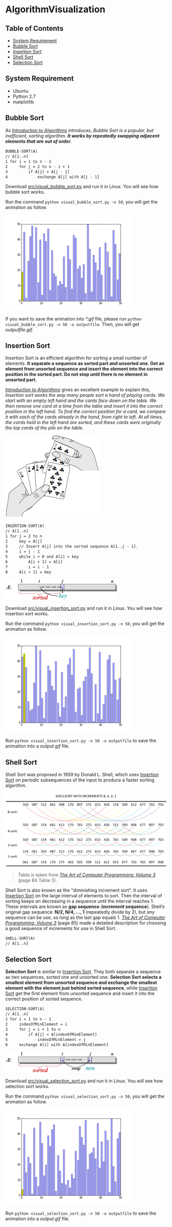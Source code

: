 # AlgorithmVisualization

## Table of Contents

- [System Requirement](https://github.com/heray1990/AlgorithmVisualization#system-requirement)
- [Bubble Sort](https://github.com/heray1990/AlgorithmVisualization#bubble-sort)
- [Insertion Sort](https://github.com/heray1990/AlgorithmVisualization#insertion-sort)
- [Shell Sort](https://github.com/heray1990/AlgorithmVisualization#shell-sort)
- [Selection Sort](https://github.com/heray1990/AlgorithmVisualization#selection-sort)

## System Requirement

- Ubuntu
- Python 2.7
- matplotlib

## Bubble Sort

As [*Introduction to Algorithms*](https://www.amazon.com/Introduction-Algorithms-3rd-MIT-Press/dp/0262033844/ref=sr_1_1?ie=UTF8&qid=1474425705&sr=8-1&keywords=Introduction+to+Algorithms) introduces, _Bubble Sort is a popular, but inefficient, sorting algorithm. **It works by repeatedly swapping adjacent elements that are out of order**_.

```
BUBBLE-SORT(A)
// A[1..n]
1 for i = 1 to n - 1
2     for j = 2 to n - i + 1
3         if A[j] < A[j - 1]
4             exchange A[j] with A[j - 1]
```

Download [src/visual_bubble_sort.py](https://github.com/heray1990/AlgorithmVisualization/blob/master/src/visual_bubble_sort.py) and run it in Linux. You will see how bubble sort works.

Run the command `python visual_bubble_sort.py -n 50`, you will get the animation as follow.

![bubble_sort_50samples_fps30_dpi50](https://raw.githubusercontent.com/heray1990/AlgorithmVisualization/master/images/bubble_sort_50samples_fps30_dpi50.gif)

If you want to save the animation into _\*.gif_ file, please run `python visual_bubble_sort.py -n 50 -o outputfile`. Then, you will get *outputfile.gif*.

## Insertion Sort

Insertion Sort is an efficient algorithm for sorting a small number of elements. **It separate a sequence as sorted part and unsorted one. Get an element from unsorted sequence and insert the element into the correct position in the sorted part. Do not stop until there is no element in unsorted part.**

[*Introduction to Algorithms*](https://www.amazon.com/Introduction-Algorithms-3rd-MIT-Press/dp/0262033844/ref=sr_1_1?ie=UTF8&qid=1474425705&sr=8-1&keywords=Introduction+to+Algorithms) gives an excellent example to explain this, _Insertion sort works the way many people sort a hand of playing cards. We start with an empty left hand and the cards face down on the table. We then remove one card at a time from the table and insert it into the correct position in the left hand. To find the correct position for a card, we compare it with each of the cards already in the hand, from right to left. At all times, the cards held in the left hand are sorted, and these cards were originally the top cards of the pile on the table._

![sorting_cards_using_insertion_sort](https://raw.githubusercontent.com/heray1990/AlgorithmVisualization/master/images/sorting_cards_using_insertion_sort.png)

```
INSERTION-SORT(A)
// A[1..n]
1 for j = 2 to n
2     key = A[j]
3     // Insert A[j] into the sorted sequence A[1..j - 1].
4     i = j - 1
5     while i > 0 and A[i] > key
6         A[i + 1] = A[i]
7         i = i - 1
8     A[i + 1] = key
```

![insertion_sort](https://raw.githubusercontent.com/heray1990/AlgorithmVisualization/master/images/insertion_sort.png)

Download [src/visual_insertion_sort.py](https://github.com/heray1990/AlgorithmVisualization/blob/master/src/visual_insertion_sort.py) and run it in Linux. You will see how insertion sort works.

Run the command `python visual_insertion_sort.py -n 50`, you will get the animation as follow.

![insertion_sort_50samples_fps30_dpi50](https://raw.githubusercontent.com/heray1990/AlgorithmVisualization/master/images/insertion_sort_50samples_fps30_dpi50.gif)

Run `python visual_insertion_sort.py -n 50 -o outputfile` to save the animation into a _output.gif_ file.

## Shell Sort

Shell Sort was proposed in 1959 by Donald L. Shell, which uses [Insertion Sort](https://github.com/heray1990/AlgorithmVisualization#insertion-sort) on periodic subsequences of the input to produce a faster sorting algorithm.

![shell_sort](https://raw.githubusercontent.com/heray1990/AlgorithmVisualization/master/images/shell_sort.png)

> Table is taken from [*The Art of Computer Programming: Volume 3*](https://www.amazon.com/Art-Computer-Programming-Sorting-Searching/dp/0201896850/ref=sr_1_8?ie=UTF8&qid=1475027745&sr=8-8&keywords=The+art+of+Computer+Programming) (page 84 Table 3).

Shell Sort is also known as the "diminishing increment sort". It uses [Insertion Sort](https://github.com/heray1990/AlgorithmVisualization#insertion-sort) on the large interval of elements to sort. Then the interval of sorting keeps on decreasing in a sequence until the interval reaches 1. These intervals are known as **gap sequence** (**increment sequence**). Shell’s original gap sequence: **N/2, N/4, …, 1** (repeatedly divide by 2), but _any_ sequence can be use, so long as the last gap equals 1. [*The Art of Computer Programming: Volume 3*](https://www.amazon.com/Art-Computer-Programming-Sorting-Searching/dp/0201896850/ref=sr_1_8?ie=UTF8&qid=1475027745&sr=8-8&keywords=The+art+of+Computer+Programming) (page 85) made a detailed description for choosing a good sequence of increments for use in Shell Sort.

```
SHELL-SORT(A)
// A[1..n]
```

## Selection Sort

**Selection Sort** is similar to [Insertion Sort](https://github.com/heray1990/AlgorithmVisualization#insertion-sort). They both separate a sequence as two  sequences, sorted one and unsorted one. **Selection Sort selects a smallest element from unsorted sequence and exchange the smallest element with the element just behind sorted sequence**, while [Insertion Sort](https://github.com/heray1990/AlgorithmVisualization#insertion-sort) get the first element from unsorted sequence and insert it into the correct position of sorted sequence.

```
SELECTION-SORT(A)
// A[1..n]
1 for i = 1 to n - 1
2     indexOfMinElement = i
3     for j = i + 1 to n
4         if A[j] < A[indexOfMinElement]
5             indexOfMinElement = j
6     exchange A[i] with A[indexOfMinElement]
```

![selection_sort](https://raw.githubusercontent.com/heray1990/AlgorithmVisualization/master/images/selection_sort.png)

Download [src/visual_selection_sort.py](https://github.com/heray1990/AlgorithmVisualization/blob/master/src/visual_selection_sort.py) and run it in Linux. You will see how selection sort works.

Run the command `python visual_selection_sort.py -n 50`, you will get the animation as follow.

![selection_sort_50samples_fps30_dpi50](https://raw.githubusercontent.com/heray1990/AlgorithmVisualization/master/images/selection_sort_50samples_fps30_dpi50.gif)

Run `python visual_selection_sort.py -n 50 -o outputfile` to save the animation into a _output.gif_ file.
